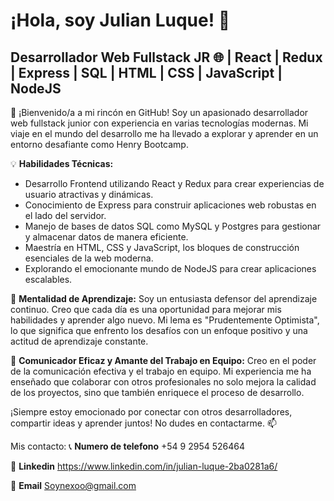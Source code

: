 
# ¡Hola, soy Julian Luque! 👋

## Desarrollador Web Fullstack JR 🌐 | React | Redux | Express | SQL | HTML | CSS | JavaScript | NodeJS

🚀 ¡Bienvenido/a a mi rincón en GitHub! Soy un apasionado desarrollador web fullstack junior con experiencia en varias tecnologías modernas. Mi viaje en el mundo del desarrollo me ha llevado a explorar y aprender en un entorno desafiante como Henry Bootcamp.

💡 **Habilidades Técnicas:**
- Desarrollo Frontend utilizando React y Redux para crear experiencias de usuario atractivas y dinámicas.
- Conocimiento de Express para construir aplicaciones web robustas en el lado del servidor.
- Manejo de bases de datos SQL como MySQL y Postgres para gestionar y almacenar datos de manera eficiente.
- Maestría en HTML, CSS y JavaScript, los bloques de construcción esenciales de la web moderna.
- Explorando el emocionante mundo de NodeJS para crear aplicaciones escalables.

🌱 **Mentalidad de Aprendizaje:**
Soy un entusiasta defensor del aprendizaje continuo. Creo que cada día es una oportunidad para mejorar mis habilidades y aprender algo nuevo. Mi lema es "Prudentemente Optimista", lo que significa que enfrento los desafíos con un enfoque positivo y una actitud de aprendizaje constante.

🤝 **Comunicador Eficaz y Amante del Trabajo en Equipo:**
Creo en el poder de la comunicación efectiva y el trabajo en equipo. Mi experiencia me ha enseñado que colaborar con otros profesionales no solo mejora la calidad de los proyectos, sino que también enriquece el proceso de desarrollo.

¡Siempre estoy emocionado por conectar con otros desarrolladores, compartir ideas y aprender juntos! No dudes en contactarme. 📫

Mis contacto:
📞 **Numero de telefono**
+54 9 2954 526464

🔵 **Linkedin**
https://www.linkedin.com/in/julian-luque-2ba0281a6/

📧 **Email**
Soynexoo@gmail.com 



<!--
**SoyNexoo/SoyNexoo** is a ✨ _special_ ✨ repository because its `README.md` (this file) appears on your GitHub profile.

Here are some ideas to get you started:

- 🔭 I’m currently working on ...
- 🌱 I’m currently learning ...
- 👯 I’m looking to collaborate on ...
- 🤔 I’m looking for help with ...
- 💬 Ask me about ...
- 📫 How to reach me: ...
- 😄 Pronouns: ...
- ⚡ Fun fact: ...
-->
